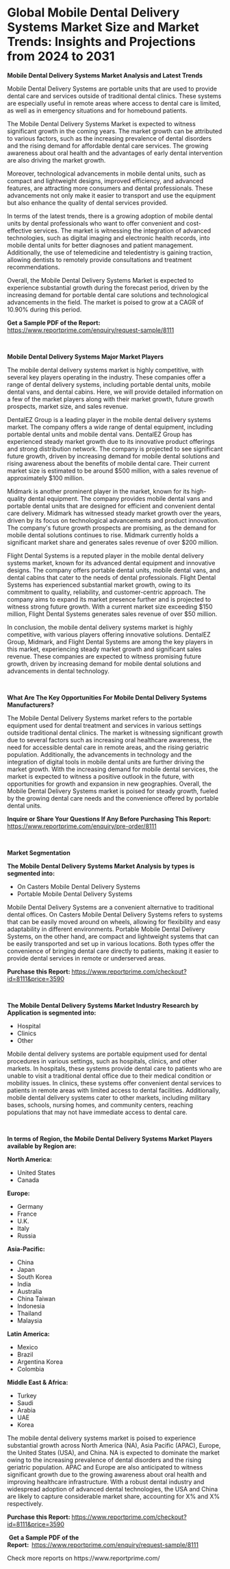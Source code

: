 <p><h1>Global Mobile Dental Delivery Systems Market Size and Market Trends: Insights and Projections from 2024 to 2031</h1></p><p><strong>Mobile Dental Delivery Systems Market Analysis and Latest Trends</strong></p>
<p><p>Mobile Dental Delivery Systems are portable units that are used to provide dental care and services outside of traditional dental clinics. These systems are especially useful in remote areas where access to dental care is limited, as well as in emergency situations and for homebound patients.</p><p>The Mobile Dental Delivery Systems Market is expected to witness significant growth in the coming years. The market growth can be attributed to various factors, such as the increasing prevalence of dental disorders and the rising demand for affordable dental care services. The growing awareness about oral health and the advantages of early dental intervention are also driving the market growth.</p><p>Moreover, technological advancements in mobile dental units, such as compact and lightweight designs, improved efficiency, and advanced features, are attracting more consumers and dental professionals. These advancements not only make it easier to transport and use the equipment but also enhance the quality of dental services provided.</p><p>In terms of the latest trends, there is a growing adoption of mobile dental units by dental professionals who want to offer convenient and cost-effective services. The market is witnessing the integration of advanced technologies, such as digital imaging and electronic health records, into mobile dental units for better diagnoses and patient management. Additionally, the use of telemedicine and teledentistry is gaining traction, allowing dentists to remotely provide consultations and treatment recommendations.</p><p>Overall, the Mobile Dental Delivery Systems Market is expected to experience substantial growth during the forecast period, driven by the increasing demand for portable dental care solutions and technological advancements in the field. The market is poised to grow at a CAGR of 10.90% during this period.</p></p>
<p><strong>Get a Sample PDF of the Report:&nbsp;</strong> <a href="https://www.reportprime.com/enquiry/request-sample/8111">https://www.reportprime.com/enquiry/request-sample/8111</a></p>
<p>&nbsp;</p>
<p><strong>Mobile Dental Delivery Systems Major Market Players</strong></p>
<p><p>The mobile dental delivery systems market is highly competitive, with several key players operating in the industry. These companies offer a range of dental delivery systems, including portable dental units, mobile dental vans, and dental cabins. Here, we will provide detailed information on a few of the market players along with their market growth, future growth prospects, market size, and sales revenue.</p><p>DentalEZ Group is a leading player in the mobile dental delivery systems market. The company offers a wide range of dental equipment, including portable dental units and mobile dental vans. DentalEZ Group has experienced steady market growth due to its innovative product offerings and strong distribution network. The company is projected to see significant future growth, driven by increasing demand for mobile dental solutions and rising awareness about the benefits of mobile dental care. Their current market size is estimated to be around $500 million, with a sales revenue of approximately $100 million.</p><p>Midmark is another prominent player in the market, known for its high-quality dental equipment. The company provides mobile dental vans and portable dental units that are designed for efficient and convenient dental care delivery. Midmark has witnessed steady market growth over the years, driven by its focus on technological advancements and product innovation. The company's future growth prospects are promising, as the demand for mobile dental solutions continues to rise. Midmark currently holds a significant market share and generates sales revenue of over $200 million.</p><p>Flight Dental Systems is a reputed player in the mobile dental delivery systems market, known for its advanced dental equipment and innovative designs. The company offers portable dental units, mobile dental vans, and dental cabins that cater to the needs of dental professionals. Flight Dental Systems has experienced substantial market growth, owing to its commitment to quality, reliability, and customer-centric approach. The company aims to expand its market presence further and is projected to witness strong future growth. With a current market size exceeding $150 million, Flight Dental Systems generates sales revenue of over $50 million.</p><p>In conclusion, the mobile dental delivery systems market is highly competitive, with various players offering innovative solutions. DentalEZ Group, Midmark, and Flight Dental Systems are among the key players in this market, experiencing steady market growth and significant sales revenue. These companies are expected to witness promising future growth, driven by increasing demand for mobile dental solutions and advancements in dental technology.</p></p>
<p>&nbsp;</p>
<p><strong>What Are The Key Opportunities For Mobile Dental Delivery Systems Manufacturers?</strong></p>
<p><p>The Mobile Dental Delivery Systems market refers to the portable equipment used for dental treatment and services in various settings outside traditional dental clinics. The market is witnessing significant growth due to several factors such as increasing oral healthcare awareness, the need for accessible dental care in remote areas, and the rising geriatric population. Additionally, the advancements in technology and the integration of digital tools in mobile dental units are further driving the market growth. With the increasing demand for mobile dental services, the market is expected to witness a positive outlook in the future, with opportunities for growth and expansion in new geographies.  Overall, the Mobile Dental Delivery Systems market is poised for steady growth, fueled by the growing dental care needs and the convenience offered by portable dental units.</p></p>
<p><strong>Inquire or Share Your Questions If Any Before Purchasing This Report:</strong> <a href="https://www.reportprime.com/enquiry/pre-order/8111">https://www.reportprime.com/enquiry/pre-order/8111</a></p>
<p>&nbsp;</p>
<p><strong>Market Segmentation</strong></p>
<p><strong>The Mobile Dental Delivery Systems Market Analysis by types is segmented into:</strong></p>
<p><ul><li>On Casters Mobile Dental Delivery Systems</li><li>Portable Mobile Dental Delivery Systems</li></ul></p>
<p><p>Mobile Dental Delivery Systems are a convenient alternative to traditional dental offices. On Casters Mobile Dental Delivery Systems refers to systems that can be easily moved around on wheels, allowing for flexibility and easy adaptability in different environments. Portable Mobile Dental Delivery Systems, on the other hand, are compact and lightweight systems that can be easily transported and set up in various locations. Both types offer the convenience of bringing dental care directly to patients, making it easier to provide dental services in remote or underserved areas.</p></p>
<p><strong>Purchase this Report:&nbsp;</strong><a href="https://www.reportprime.com/checkout?id=8111&price=3590">https://www.reportprime.com/checkout?id=8111&price=3590</a></p>
<p>&nbsp;</p>
<p><strong>The Mobile Dental Delivery Systems Market Industry Research by Application is segmented into:</strong></p>
<p><ul><li>Hospital</li><li>Clinics</li><li>Other</li></ul></p>
<p><p>Mobile dental delivery systems are portable equipment used for dental procedures in various settings, such as hospitals, clinics, and other markets. In hospitals, these systems provide dental care to patients who are unable to visit a traditional dental office due to their medical condition or mobility issues. In clinics, these systems offer convenient dental services to patients in remote areas with limited access to dental facilities. Additionally, mobile dental delivery systems cater to other markets, including military bases, schools, nursing homes, and community centers, reaching populations that may not have immediate access to dental care.</p></p>
<p>&nbsp;</p>
<p><strong>In terms of Region, the Mobile Dental Delivery Systems Market Players available by Region are:</strong></p>
<p>
    <p> <strong> North America: </strong>
        <ul>
            <li>United States</li>
            <li>Canada</li>
        </ul>
        </p> 
    <p> <strong> Europe: </strong>
        <ul>
            <li>Germany</li>
            <li>France</li>
            <li>U.K.</li>
            <li>Italy</li>
            <li>Russia</li>
        </ul>
        </p> 
    <p> <strong> Asia-Pacific: </strong>
        <ul>
            <li>China</li>
            <li>Japan</li>
            <li>South Korea</li>
            <li>India</li>
            <li>Australia</li>
            <li>China Taiwan</li>
            <li>Indonesia</li>
            <li>Thailand</li>
            <li>Malaysia</li>
        </ul>
        </p> 
    <p> <strong> Latin America: </strong>
        <ul>
            <li>Mexico</li>
            <li>Brazil</li>
            <li>Argentina Korea</li>
            <li>Colombia</li>
        </ul>
        </p> 
    <p> <strong> Middle East & Africa: </strong>
        <ul>
            <li>Turkey</li>
            <li>Saudi</li>
            <li>Arabia</li>
            <li>UAE</li>
            <li>Korea</li>
        </ul>
    </p>
    </p>
<p><p>The mobile dental delivery systems market is poised to experience substantial growth across North America (NA), Asia Pacific (APAC), Europe, the United States (USA), and China. NA is expected to dominate the market owing to the increasing prevalence of dental disorders and the rising geriatric population. APAC and Europe are also anticipated to witness significant growth due to the growing awareness about oral health and improving healthcare infrastructure. With a robust dental industry and widespread adoption of advanced dental technologies, the USA and China are likely to capture considerable market share, accounting for X% and X% respectively.</p></p>
<p><strong>Purchase this Report: </strong><a href="https://www.reportprime.com/checkout?id=8111&price=3590">https://www.reportprime.com/checkout?id=8111&price=3590</a></p>
<p>&nbsp;<strong>Get a Sample PDF of the Report:&nbsp;&nbsp;</strong><a href="https://www.reportprime.com/enquiry/request-sample/8111">https://www.reportprime.com/enquiry/request-sample/8111</a></p>
<p><strong></strong></p>
<p>Check more reports on https://www.reportprime.com/</p>